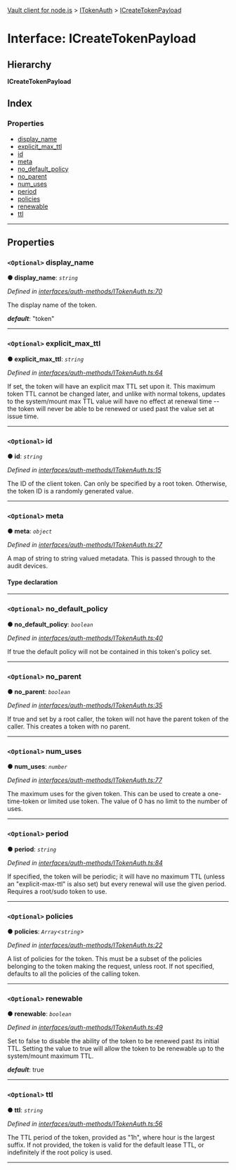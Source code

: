 [Vault client for node.js](../README.md) > [ITokenAuth](../modules/itokenauth.md) > [ICreateTokenPayload](../interfaces/itokenauth.icreatetokenpayload.md)

# Interface: ICreateTokenPayload

## Hierarchy

**ICreateTokenPayload**

## Index

### Properties

* [display_name](itokenauth.icreatetokenpayload.md#display_name)
* [explicit_max_ttl](itokenauth.icreatetokenpayload.md#explicit_max_ttl)
* [id](itokenauth.icreatetokenpayload.md#id)
* [meta](itokenauth.icreatetokenpayload.md#meta)
* [no_default_policy](itokenauth.icreatetokenpayload.md#no_default_policy)
* [no_parent](itokenauth.icreatetokenpayload.md#no_parent)
* [num_uses](itokenauth.icreatetokenpayload.md#num_uses)
* [period](itokenauth.icreatetokenpayload.md#period)
* [policies](itokenauth.icreatetokenpayload.md#policies)
* [renewable](itokenauth.icreatetokenpayload.md#renewable)
* [ttl](itokenauth.icreatetokenpayload.md#ttl)

---

## Properties

<a id="display_name"></a>

### `<Optional>` display_name

**● display_name**: *`string`*

*Defined in [interfaces/auth-methods/ITokenAuth.ts:70](https://github.com/theogravity/vault-tacular/blob/ffc4ac1/src/interfaces/auth-methods/ITokenAuth.ts#L70)*

The display name of the token.

*__default__*: "token"

___
<a id="explicit_max_ttl"></a>

### `<Optional>` explicit_max_ttl

**● explicit_max_ttl**: *`string`*

*Defined in [interfaces/auth-methods/ITokenAuth.ts:64](https://github.com/theogravity/vault-tacular/blob/ffc4ac1/src/interfaces/auth-methods/ITokenAuth.ts#L64)*

If set, the token will have an explicit max TTL set upon it. This maximum token TTL cannot be changed later, and unlike with normal tokens, updates to the system/mount max TTL value will have no effect at renewal time -- the token will never be able to be renewed or used past the value set at issue time.

___
<a id="id"></a>

### `<Optional>` id

**● id**: *`string`*

*Defined in [interfaces/auth-methods/ITokenAuth.ts:15](https://github.com/theogravity/vault-tacular/blob/ffc4ac1/src/interfaces/auth-methods/ITokenAuth.ts#L15)*

The ID of the client token. Can only be specified by a root token. Otherwise, the token ID is a randomly generated value.

___
<a id="meta"></a>

### `<Optional>` meta

**● meta**: *`object`*

*Defined in [interfaces/auth-methods/ITokenAuth.ts:27](https://github.com/theogravity/vault-tacular/blob/ffc4ac1/src/interfaces/auth-methods/ITokenAuth.ts#L27)*

A map of string to string valued metadata. This is passed through to the audit devices.

#### Type declaration

[key: `string`]: `string`

___
<a id="no_default_policy"></a>

### `<Optional>` no_default_policy

**● no_default_policy**: *`boolean`*

*Defined in [interfaces/auth-methods/ITokenAuth.ts:40](https://github.com/theogravity/vault-tacular/blob/ffc4ac1/src/interfaces/auth-methods/ITokenAuth.ts#L40)*

If true the default policy will not be contained in this token's policy set.

___
<a id="no_parent"></a>

### `<Optional>` no_parent

**● no_parent**: *`boolean`*

*Defined in [interfaces/auth-methods/ITokenAuth.ts:35](https://github.com/theogravity/vault-tacular/blob/ffc4ac1/src/interfaces/auth-methods/ITokenAuth.ts#L35)*

If true and set by a root caller, the token will not have the parent token of the caller. This creates a token with no parent.

___
<a id="num_uses"></a>

### `<Optional>` num_uses

**● num_uses**: *`number`*

*Defined in [interfaces/auth-methods/ITokenAuth.ts:77](https://github.com/theogravity/vault-tacular/blob/ffc4ac1/src/interfaces/auth-methods/ITokenAuth.ts#L77)*

The maximum uses for the given token. This can be used to create a one-time-token or limited use token. The value of 0 has no limit to the number of uses.

___
<a id="period"></a>

### `<Optional>` period

**● period**: *`string`*

*Defined in [interfaces/auth-methods/ITokenAuth.ts:84](https://github.com/theogravity/vault-tacular/blob/ffc4ac1/src/interfaces/auth-methods/ITokenAuth.ts#L84)*

If specified, the token will be periodic; it will have no maximum TTL (unless an "explicit-max-ttl" is also set) but every renewal will use the given period. Requires a root/sudo token to use.

___
<a id="policies"></a>

### `<Optional>` policies

**● policies**: *`Array`<`string`>*

*Defined in [interfaces/auth-methods/ITokenAuth.ts:22](https://github.com/theogravity/vault-tacular/blob/ffc4ac1/src/interfaces/auth-methods/ITokenAuth.ts#L22)*

A list of policies for the token. This must be a subset of the policies belonging to the token making the request, unless root. If not specified, defaults to all the policies of the calling token.

___
<a id="renewable"></a>

### `<Optional>` renewable

**● renewable**: *`boolean`*

*Defined in [interfaces/auth-methods/ITokenAuth.ts:49](https://github.com/theogravity/vault-tacular/blob/ffc4ac1/src/interfaces/auth-methods/ITokenAuth.ts#L49)*

Set to false to disable the ability of the token to be renewed past its initial TTL. Setting the value to true will allow the token to be renewable up to the system/mount maximum TTL.

*__default__*: true

___
<a id="ttl"></a>

### `<Optional>` ttl

**● ttl**: *`string`*

*Defined in [interfaces/auth-methods/ITokenAuth.ts:56](https://github.com/theogravity/vault-tacular/blob/ffc4ac1/src/interfaces/auth-methods/ITokenAuth.ts#L56)*

The TTL period of the token, provided as "1h", where hour is the largest suffix. If not provided, the token is valid for the default lease TTL, or indefinitely if the root policy is used.

___

